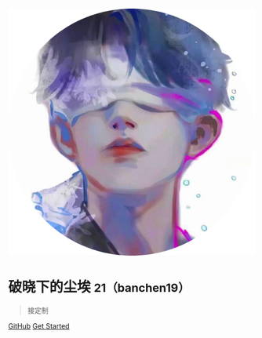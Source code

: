 ![logo](_media/Logo.png)

# 破晓下的尘埃 <small>21（banchen19）</small>

> 接定制

[GitHub](https://github.com/banchen19/)
[Get Started](zh-cn/)